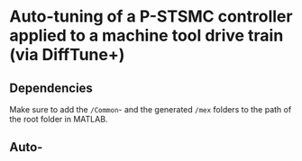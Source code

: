 # Auto-tuning of a P-STSMC controller applied to a machine tool drive train (via DiffTune+)



## Dependencies
Make sure to add the `/Common`- and the generated `/mex` folders to the path of the root folder in MATLAB.


## Auto-
